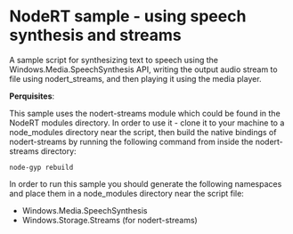 NodeRT sample - using speech synthesis and streams
=========================================

A sample script for synthesizing text to speech using the Windows.Media.SpeechSynthesis API, writing the output audio stream to file using nodert_streams, and then playing it using the media player.

**Perquisites**:

This sample uses the nodert-streams module which could be found in the NodeRT modules directory.
In order to use it - clone it to your machine to a node_modules directory near the script, then build the native bindings of nodert-streams by running the following command from inside the nodert-streams directory:

```
node-gyp rebuild
```

In order to run this sample you should generate the following namespaces and place them in a node_modules directory near the script file:

* Windows.Media.SpeechSynthesis
* Windows.Storage.Streams (for nodert-streams)